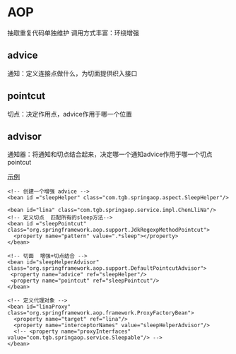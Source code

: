 # AOP
抽取重复代码单独维护
调用方式丰富：环绕增强

## advice
通知：定义连接点做什么，为切面提供织入接口

## pointcut
切点：决定作用点，advice作用于哪一个位置

## advisor
通知器：将通知和切点结合起来，决定哪一个通知advice作用于哪一个切点pointcut


[示例](http://www.jb51.net/article/83173.htm)
```
<!-- 创建一个增强 advice --> 
<bean id ="sleepHelper" class="com.tgb.springaop.aspect.SleepHelper"/> 

<bean id="lina" class="com.tgb.springaop.service.impl.ChenLliNa"/> 
<!-- 定义切点  匹配所有的sleep方法--> 
<bean id ="sleepPointcut" class="org.springframework.aop.support.JdkRegexpMethodPointcut"> 
  <property name="pattern" value=".*sleep"></property> 
</bean> 

<!-- 切面  增强+切点结合 --> 
<bean id="sleepHelperAdvisor" class="org.springframework.aop.support.DefaultPointcutAdvisor"> 
 <property name="advice" ref="sleepHelper"/> 
 <property name="pointcut" ref="sleepPointcut"/> 
</bean> 

<!-- 定义代理对象 --> 
<bean id="linaProxy" class="org.springframework.aop.framework.ProxyFactoryBean"> 
  <property name="target" ref="lina"/> 
  <property name="interceptorNames" value="sleepHelperAdvisor"/> 
  <!-- <property name="proxyInterfaces" value="com.tgb.springaop.service.Sleepable"/> --> 
</bean>
```